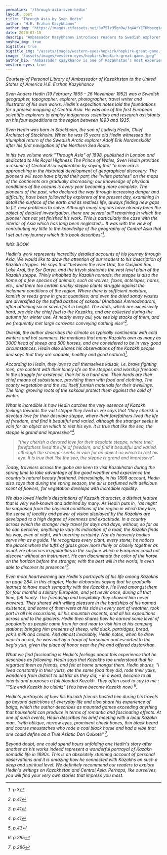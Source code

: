 ```yaml
---
permalink: '/through-asia-sven-hedin'
layout: post
title: "Through Asia by Sven Hedin"
author: "H.E. Erzhan Kazykhanov"
author_img: "https://images.ctfassets.net/3u75lz35gn9w/3q4ArYET6bbezgtAY4AH1T/33b7a5077aa48a22c62cba01db4f95be/Ambassador_Erzhan_Kazykhanov.jpg"
date: 2020-07-15
descrip: "Ambassador Kazykhanov introduces readers to Swedish explorer Sven Hedin's expedition through Central asia."
noshow_img: true
bigtitle: true
bigtitle_img: "/assets/images/western-eyes/hopkirk/hopkirk-great-game.jpeg"
image: "/assets/images/western-eyes/hopkirk/hopkirk-great-game.jpeg"
author_bio: "Ambassador Kazykhanov is one of Kazakhstan’s most experienced diplomats. Prior to his appointment as the Ambassador to the U.S., Ambassador Kazykhanov served as Foreign Minister and Ambassador to the United Kingdom of Great Britain & Northern Ireland."
western-eyes: true
---
```


<em>Courtesy of Personal Library of Ambassador of Kazakhstan to the United States of America H.E. Erzhan Kazykhanov<em>

Sven Anders Hedin (19 February 1865 – 26 November 1952) was a Swedish geographer, topographer, explorer, photographer, travel writer and illustrator of his own works. Hedin's expedition notes laid the foundations for a precise mapping of Central Asia. He was one of the first European scientific explorers to employ indigenous scientists and research assistants on his four expeditions to the region between 1893 and 1935.

Sven Hedin was born in Stockholm, the son of Ludwig Hedin, Chief Architect of Stockholm. When he was 15 years old Hedin witnessed the triumphal return of the Swedish Arctic explorer Adolf Erik Nordenskiöld after his first navigation of the Northern Sea Route.

In his two volume work "Through Asia" of 1898, published in London and dedicated to His Royal Highness The Prince of Wales, Sven Hedin provides a resume of Central Asia exploration by saying that "a new era is approaching in the historical development of geographical discovery. The pioneers will soon have played their part; the "white patches" on the maps of the continents are gradually decreasing; our knowledge of physical conditions of the oceans is every year becoming more complete. The pioneers of the past, who declared the way through increasing danger and difficulty, have been followed by explorers of the present day, examining in detail the surface of the earth and its restless life, always finding new gaps to fill, new problems to solve. Although many regions have already been the object of detailed investigation, there are several still remaining in which the pioneer has not yet finished his work. This is particularly the case with the interior of Asia which has long been neglected… It was with the view of contributing my little to the knowledge of the geography of Central Asia that I set out my journey which this book describes"[^1]. 

IMG: BOOK

Hedin's work represents incredibly detailed accounts of his journey through Asia. We would like to draw the attention of our readers to his description of Kazakh steppes. He says that "between the river Ural, the Caspian Sea, Lake Aral, the Syr Darya, and the Irtysh stretches the vast level plain of the Kazakh steppe. Thinly inhabited by Kazakh nomads, the steppe is also the home of a few species of animals, such as wolves, foxes, antelopes, hares, etc.,  and there too certain prickly steppe plants struggle against the inclement conditions of the region. Where there is sufficient moisture, kamish or reeds grow in great quantities; and even the dried sandy wastes are diversified by the tufted bashes of saksaul (Anabasis Ammodendron), often attaining six or seven feet in height. The roots, which are excessively hard, provide the chief fuel to the Kazakhs,  and are collected during the autumn for winter use. At nearly every aul, you see big stacks of them, and we frequently met large caravans conveying nothing else"[^2].

Overall, the author describes the climate as typically continental with cold winters and hot summers. He mentions that many Kazakhs own as many as 3000 head of sheep and 500 horses, and are considered to be in very good circumstances. Hedin also shares his observations of the Kazakh people and says that they are capable, healthy and good natured[^3].

According to Hedin, they love to call themselves kaisak, i.e. brave fighting men, are content with their lonely life on the steppes and worship freedom. In the struggle for existence, their lot is a hard one. Their herds are their chief means of subsistence, providing them with food and clothing, The scanty vegetation and the soil itself furnish materials for their dwellings. The long, growing roots of the saksaul protect them against the cold of winter. 

What is incredible is how Hedin catches the very essence of  Kazakh feelings towards the vast steppe they lived in. He says that "they cherish a devoted love for their desolate steppe, where their forefathers lived the life of freedom, and find it beautiful and varied, although the stranger seeks in vain for an object on which to rest his eye. It is true that like the sea, the steppe is grand and impressive"[^4].  

> "they cherish a devoted love for their desolate steppe, where their forefathers lived the life of freedom, and find it beautiful and varied, although the stranger seeks in vain for an object on which to rest his eye. It is true that like the sea, the steppe is grand and impressive".

Today, travelers across the globe are keen to visit Kazakhstan during the spring time to take advantage of the good weather and experience the country's  natural beauty firsthand. Interestingly, in his 1898 account, Hedin also says that during the spring season, the air is perfumed with delicious scent of flowers, for vegetation develops with incredible rapidity. 

We also loved Hedin's descriptions of Kazakh character, a distinct feature that is very well-known and admired by many. As Hedin puts in, "as might be supposed from the physical conditions of the region in which they live, the sense of locality and power of vision displayed by the Kazakhs are developed to a high degree of keenness and exactitude.  In a country across which the stranger may travel for days and days,  without, so far as he can perceive, anything to vary its indication of a road, the Kazakh finds  his way, even at night, with unerring certainty. Nor do heavenly bodies serve him as a guide. He recognizes every plant, every stone; he notices the places where the tufts of grass grow more thinly or closely together as usual. He observes irregularities in the surface which a European could not discover without an instrument. He can discriminate the color of the horse on the horizon before the stranger, with the best will in the world, is even able to discover its presence"[^5].  

Even more heartwarming are Hedin's portrayals of his life among Kazakhs on page 284. In this chapter, Hedin elaborates saying that he  gradually learned to have much sympathy with the Kazakhs. He lived amongst them for four months a solitary European, and yet never once, during all that time, felt lonely. The friendship and hospitality they showed him never wavered. They shared with willing pleasure in the hardships of his nomad existence; and some of them were at his  side in every sort of weather, took part in all his excursions, all his mountain ascents, and all his expeditions across and to the glaciers. Hedin then shares how he earned some level of popularity as people came from far and near to visit him at his camping stations; bringing him presents of sheep, wild duck, partridges, bread, yak's milk and cream. And almost invariably, Hedin notes, when he drew near to an aul, he was met by a troop of horsemen and escorted to the beg's yurt, given the place of honor near the fire and offered dastarkhan. 

What we find fascinating is Hedin's feelings about this experience that he describes as following. Hedin says that Kazakhs too understood that he regarded them as friends, and felt at home amongst them. Hedin shares, "I lived constantly in their yurts, ate the same food they did, rode their yaks, wandered from district to district as they did, - in a word, became to all intents and purposes a full blooded Kazakh. They often used to say to me : ""Siz endi Kazakh bo oldiniz" (You have become Kazakh now) [^6]. 

Hedin's portrayals of how his Kazakh friends hosted him during his travels go beyond depictions of everyday life and also share his experience of baiga, which the author describes as mounted games exceeding anything that household can produce in terms of romantic and fascinating effects. At one of such events, Hedin describes his brief meeting with a local Kazakh man, "with oblique, narrow eyes, prominent cheek bones, thin black beard and coarse moustaches who rode a coal black horse and had a vibe that one could define as a True Asiatic Don Quixote" [^7]. 

Beyond doubt, one could spend hours unfolding one Hedin's story after another as his works indeed represent a wonderful portrayal of Kazakh nomadic life in 1890s. This is an absolutely stunning account of personal observations and it is amazing how he connected with Kazakhs on such a deep and spiritual level. We definitely recommend our readers to explore Hedin's writings on Kazakhstan and Central Asia. Perhaps, like ourselves, you will find your very own stories that impress you most.

[^1]: p.3
[^2]: p.41
[^3]: p.41
[^4]: p.41
[^5]: p.43
[^6]: p.285
[^7]: p.286